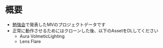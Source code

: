 # 概要
* [勉強会](https://unity-designers-cafe.connpass.com/event/113911/)で発表したMVのプロジェクトデータです
* 正常に動作させるためにはクローンした後、以下のAssetをDLしてください
	* Aura VolmeticLighting
	* Lens Flare
